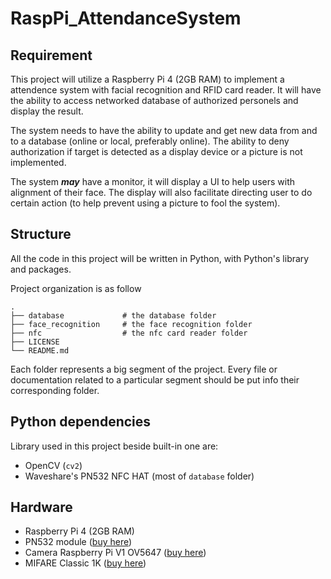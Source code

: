 # RaspPi_AttendanceSystem

## Requirement

This project will utilize a Raspberry Pi 4 (2GB RAM) to implement a attendence system with facial recognition and RFID card reader. It will have the ability to access networked database of authorized personels and display the result.

The system needs to have the ability to update and get new data from and to a database (online or local, preferably online). The ability to deny authorization if target is detected as a display device or a picture is not implemented.

The system ***may*** have a monitor, it will display a UI to help users with alignment of their face. The display will also facilitate directing user to do certain action (to help prevent using a picture to fool the system).

## Structure

All the code in this project will be written in Python, with Python's library and packages.

Project organization is as follow
```
.
├── database             # the database folder
├── face_recognition     # the face recognition folder
├── nfc                  # the nfc card reader folder
├── LICENSE
└── README.md
```

Each folder represents a big segment of the project. Every file or documentation related to a particular segment should be put info their corresponding folder.

## Python dependencies

Library used in this project beside built-in one are:

- OpenCV (`cv2`)
- Waveshare's PN532 NFC HAT (most of `database` folder)

## Hardware

- Raspberry Pi 4 (2GB RAM)
- PN532 module ([buy here](https://hshop.vn/products/mach-rfid-nfc-13-56mhz-pn532))
- Camera Raspberry Pi V1 OV5647 ([buy here](https://hshop.vn/products/camera-raspberry-pi))
- MIFARE Classic 1K ([buy here](https://hshop.vn/products/the-nhua-nfc-philips-s50rfid-13-56-mhz))
